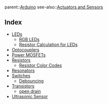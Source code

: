 parent::[Arduino](Arduino.md)
see-also::[Actuators and Sensors](Actuators%20and%20Sensors.md)

## Index
- [LEDs](LEDs.md)
  - [RGB LEDs](RGB%20LEDs.md)
  - [Resistor Calculation for LEDs](Resistor%20Calculation%20for%20LEDs.md)
- [Optocouplers](Optocouplers.md)
- [Power MOSFETs](Power%20MOSFETs.md)
- [Resistors](Resistors.md)
  - [Resistor Color Codes](Resistor%20Color%20Codes.md)
- [Resonators](Resonators.md)
- [Switches](Switches.md)
  - [Debouncing](Debouncing.md)
- [Transistors](Transistors.md)
  - [open drain](open%20drain.md)
- [Ultrasonic Sensor](Ultrasonic%20Sensor.md)